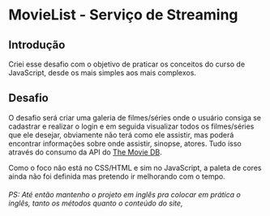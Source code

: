 # MovieList - Serviço de Streaming

 ## **Introdução**

Criei esse desafio com o objetivo de praticar os conceitos do curso de JavaScript, desde os mais simples aos mais complexos.

## **Desafio**

O desafio será criar uma galeria de filmes/séries onde o usuário consiga se cadastrar e realizar o login e em seguida visualizar todos os filmes/séries que ele desejar, obviamente não terá como ele assistir, mas poderá encontrar informações sobre onde assistir, sinopse, atores. Tudo isso através do consumo da API do [The Movie DB](https://developers.themoviedb.org/3/getting-started/introduction).

Como o foco não está no CSS/HTML e sim no JavaScript, a paleta de cores ainda não foi definida mas pretendo ir melhorando com o tempo.

###### PS: Até então mantenho o projeto em inglês pra colocar em prática o inglês, tanto os métodos quanto o conteúdo do site, 